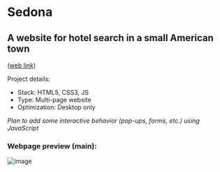 # Sedona

## A website for hotel search in a small American town 
([web link](https://dmitry1210.github.io/sedona/index.html))

Project details:
* Stack: HTML5, CSS3, JS
* Type: Multi-page website
* Optimization: Desktop only

*Plan to add some interactive behavior (pop-ups, forms, etc.) using JavaScript*

### Webpage preview (main):

![image](https://user-images.githubusercontent.com/24962012/185854549-b42e085a-58fa-4dac-9fbc-e1c6ab7724e2.png)
